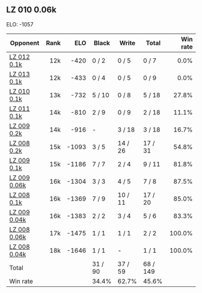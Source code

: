 ## LZ 010 0.06k ##

ELO: -1057

Opponent | Rank | ELO | Black | Write | Total | Win rate
---------|-----:|----:|-------|-------|-------|-------:
[LZ 012 0.1k](LZ%20012%200.1k.md) | 12k | -420 | 0 / 2 | 0 / 5 | 0 / 7 | 0.0%
[LZ 013 0.1k](LZ%20013%200.1k.md) | 12k | -433 | 0 / 4 | 0 / 5 | 0 / 9 | 0.0%
[LZ 010 0.1k](LZ%20010%200.1k.md) | 13k | -732 | 5 / 10 | 0 / 8 | 5 / 18 | 27.8%
[LZ 011 0.1k](LZ%20011%200.1k.md) | 14k | -810 | 2 / 9 | 0 / 9 | 2 / 18 | 11.1%
[LZ 009 0.2k](LZ%20009%200.2k.md) | 14k | -916 | - | 3 / 18 | 3 / 18 | 16.7%
[LZ 008 0.2k](LZ%20008%200.2k.md) | 15k | -1093 | 3 / 5 | 14 / 26 | 17 / 31 | 54.8%
[LZ 009 0.1k](LZ%20009%200.1k.md) | 15k | -1186 | 7 / 7 | 2 / 4 | 9 / 11 | 81.8%
[LZ 009 0.06k](LZ%20009%200.06k.md) | 16k | -1304 | 3 / 3 | 4 / 5 | 7 / 8 | 87.5%
[LZ 008 0.1k](LZ%20008%200.1k.md) | 16k | -1369 | 7 / 9 | 10 / 11 | 17 / 20 | 85.0%
[LZ 009 0.04k](LZ%20009%200.04k.md) | 16k | -1383 | 2 / 2 | 3 / 4 | 5 / 6 | 83.3%
[LZ 008 0.06k](LZ%20008%200.06k.md) | 17k | -1475 | 1 / 1 | 1 / 1 | 2 / 2 | 100.0%
[LZ 008 0.04k](LZ%20008%200.04k.md) | 18k | -1646 | 1 / 1 | - | 1 / 1 | 100.0%
Total | | | 31 / 90 | 37 / 59 | 68 / 149 | 
Win rate| | | 34.4% | 62.7% | 45.6% | 
